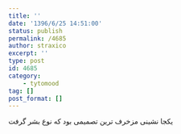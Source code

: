 ```yaml
---
title: ''
date: '1396/6/25 14:51:00'
status: publish
permalink: /4685
author: straxico
excerpt: ''
type: post
id: 4685
category:
    - tytomood
tag: []
post_format: []
---
```

یکجا نشینی مزخرف ترین تصمیمی بود که نوع بشر گرفت